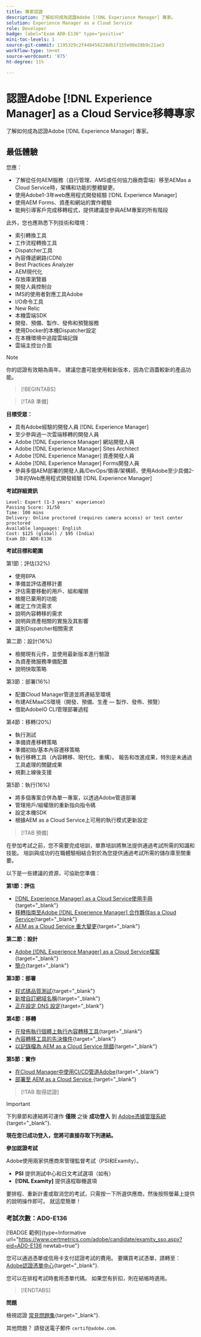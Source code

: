 ```yaml
---
title: 專家認證
description: 了解如何成為認證Adobe [!DNL Experience Manager] 專家。
solution: Experience Manager as a Cloud Service
role: Developer
badge: label="Exam AD0-E136" type="positive"
mini-toc-levels: 1
source-git-commit: 1195329c2f448458228db1f155e98e28b9c21ae3
workflow-type: tm+mt
source-wordcount: '875'
ht-degree: 11%

---
```


# 認證Adobe [!DNL Experience Manager] as a Cloud Service移轉專家

了解如何成為認證Adobe [!DNL Experience Manager] 專家。

## 最低體驗

您應：

* 了解從任何AEM服務（自行管理、AMS或任何協力廠商雲端）移至AEMas a Cloud Service時，架構和功能的整體變更。
* 使用Adobe1-3年web應用程式開發經驗 [!DNL Experience Manager]
* 使用AEM Forms、資產和網站的實作體驗
* 能夠引導客戶完成移轉程式，提供建議並參與AEM專案的所有階段

此外，您也應熟悉下列技術和環境：

* 索引轉換工具
* 工作流程轉換工具
* Dispatcher工具
* 內容傳遞網路(CDN)
* Best Practices Analyzer
* AEM現代化
* 存放庫瀏覽器
* 開發人員控制台
* IMS的使用者對應工具Adobe
* I/O命令工具
* New Relic
* 本機雲端SDK
* 開發、預備、製作、發佈和預覽服務
* 使用Docker的本機Dispatcher設定
* 在本機環境中追蹤雲端記錄
* 雲端主控台介面

>[!NOTE]
>
>你的認證有效期為兩年。 建議您盡可能使用較新版本，因為它涵蓋較新的產品功能。

>[!BEGINTABS]

>[!TAB 準備]

**目標受眾：**

* 具有Adobe經驗的開發人員 [!DNL Experience Manager]
* 至少參與過一次雲端移轉的開發人員
* Adobe [!DNL Experience Manager] 網站開發人員
* Adobe [!DNL Experience Manager] Sites Architect
* Adobe [!DNL Experience Manager] 資產開發人員
* Adobe [!DNL Experience Manager] Forms開發人員
* 參與多個AEM部署的開發人員/DevOps/領導/架構師，使用Adobe至少具備2-3年的Web應用程式開發經驗 [!DNL Experience Manager]

**考試詳細資訊**

```
Level: Expert (1-3 years' experience)
Passing Score: 31/50
Time: 100 mins
Delivery: Online proctored (requires camera access) or test center proctored
Available languages: English
Cost: $125 (global) / $95 (India)
Exam ID: AD0-E136
```

**考試目標和範圍**

第1節：評估(32%)

* 使用BPA
* 準備並評估遷移計畫
* 評估需要移動的用戶、組和權限
* 檢閱已棄用的功能
* 確定工作流需求
* 說明內容轉移的需求
* 說明與資產相關的實施及其影響
* 識別Dispatcher相關需求

第二節：設計(16%)

* 檢閱現有元件，並使用最新版本進行驗證
* 為資產微服務準備配置
* 說明快取策略

第3節：部署(16%)

* 配置Cloud Manager管道並將連結至環境
* 布建AEMaaCS環境（開發、預備、生產 — 製作、發佈、預覽）
* 借助AdobeIO CLI管理部署過程

第4節：移轉(20%)

* 執行測試
* 準備資產移轉策略
* 準備初始/基本內容遷移策略
* 執行移轉工具（內容轉移、現代化、重構）。 報告和改進成果，特別是未通過工具處理的關鍵成果
* 規劃上線後支援

第5節：執行(16%)

* 將多個專案合併為單一專案，以透過Adobe管道部署
* 管理用戶/組權限的重新指向指令碼
* 設定本機SDK
* 根據AEM as a Cloud Service上可用的執行模式更新設定

>[!TAB 預備]

在參加考試之前，您不需要完成培訓，單靠培訓將無法提供通過考試所需的知識和技能。 培訓與成功的在職體驗相結合對於為您提供通過考試所需的儲存庫至關重要。

以下是一些建議的資源，可協助您準備：

**第1節：評估**


* [[!DNL Experience Manager] as a Cloud Service使用手冊](https://experienceleague.adobe.com/docs/experience-manager-cloud-service/content/home.html?lang=zh-Hant){target="_blank"}
* [移轉指南至Adobe [!DNL Experience Manager] 合作夥伴as a Cloud Service](https://experienceleague.adobe.com/docs/experience-manager-cloud-service/content/migration-journey/getting-started-partners.html?lang=en){target="_blank"}
* [ AEM as a Cloud Service 重大變更](https://experienceleague.adobe.com/docs/experience-manager-cloud-service/content/release-notes/aem-cloud-changes.html?lang=zh-Hant){target="_blank"}

**第二節：設計**

* [Adobe [!DNL Experience Manager] as a Cloud Service檔案](https://experienceleague.adobe.com/docs/experience-manager-cloud-service.html?lang=zh-Hant){target="_blank"}
* [簡介](https://experienceleague.adobe.com/docs/experience-manager-cloud-service/content/implementing/content-delivery/caching.html){target="_blank"}

**第3節：部署**

* [程式碼品質測試](https://experienceleague.adobe.com/docs/experience-manager-cloud-service/content/implementing/using-cloud-manager/test-results/code-quality-testing.html?lang=zh-Hant){target="_blank"}
* [新增自訂網域名稱](https://experienceleague.adobe.com/docs/experience-manager-cloud-service/content/implementing/using-cloud-manager/custom-domain-names/add-custom-domain-name.html?lang=en){target="_blank"}
* [正在設定 DNS 設定](https://experienceleague.adobe.com/docs/experience-manager-cloud-service/content/implementing/using-cloud-manager/custom-domain-names/configure-dns-settings.html?lang=en){target="_blank"}

**第4節：移轉**

* [在發佈執行個體上執行內容轉移工具](https://experienceleague.adobe.com/docs/experience-manager-cloud-service/content/migration-journey/cloud-migration/content-transfer-tool/running-content-transfer-tool-publish-instance.html?lang=en){target="_blank"}
* [內容轉移工具的先決條件](https://experienceleague.adobe.com/docs/experience-manager-cloud-service/content/migration-journey/cloud-migration/content-transfer-tool/prerequisites-content-transfer-tool.html?lang=en){target="_blank"}
* [以記錄檔為 AEM as a Cloud Service 除錯](https://experienceleague.adobe.com/docs/experience-manager-learn/cloud-service/debugging/debugging-aem-as-a-cloud-service/logs.html?lang=en){target="_blank"}

**第5節：實作**

* [在Cloud Manager中使用CI/CD管道Adobe](https://experienceleague.adobe.com/docs/experience-manager-learn/foundation/cloud-manager/use-the-cicd-pipeline-in-cloud-manager-for-aem.html?lang=en){target="_blank"}
* [部署至 AEM as a Cloud Service ](https://experienceleague.adobe.com/docs/experience-manager-cloud-service/content/implementing/deploying/overview.html?lang=en){target="_blank"}

>[!TAB 取得認證]

>[!IMPORTANT]
>
>下列章節和連結將可運作 **僅限**  之後 **成功登入** 到 [Adobe憑據管理系統](http://www.certmetrics.com/adobe){target="_blank"}.


**現在您已成功登入，您將可直接存取下列連結。**

**參加認證考試**

Adobe使用兩家供應商來管理監督考試（PSI和Examity）。

* **PSI** 提供測試中心和日文考試選項（如有）
* **[!DNL Examity]** 提供遠程聯機選項

要排程、重新計畫或取消您的考試，只需按一下所選供應商，然後按照螢幕上提供的說明操作即可。 就這麼簡單！

### 考試次數：AD0-E136

[!BADGE 範例]{type=Informative url="https://www.certmetrics.com/adobe/candidate/examity_sso.aspx?eid=AD0-E136 newtab=true"}

您可以通過憑單或信用卡支付認證考試的費用。 要購買考試憑單，請轉至： [Adobe認證憑單中心](https://market.xvoucher.com/adobe/global){target="_blank"}.

您可以在排程考試時套用憑單代碼。 如果您有折扣，則在結帳時適用。

>[!ENDTABS]

**問題**

檢視認證 [常見問題集](https://experienceleague.adobe.com/docs/certification/certification/faq.html?lang=en){target="_blank"}.

其他問題？ 請發送電子郵件 `certif@adobe.com`.

